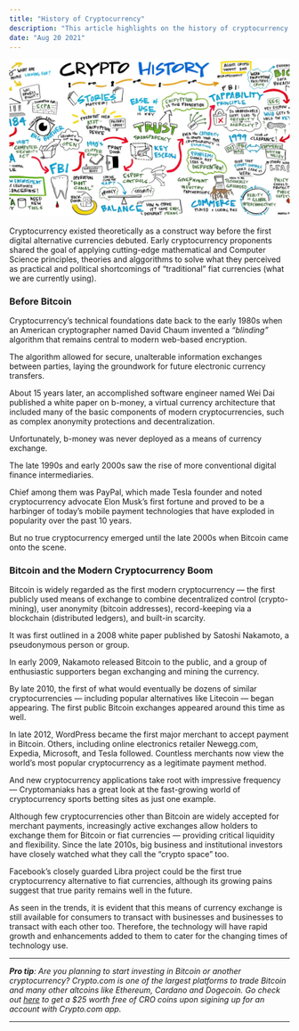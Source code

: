 ```yaml
---
title: "History of Cryptocurrency"
description: "This article highlights on the history of cryptocurrency and how it was developed"
date: "Aug 20 2021"
---
```


![Cryptocurrency](./2021-08-20-history-of-cryptocurrency.jpg)

Cryptocurrency existed theoretically as a construct way before the first digital alternative currencies debuted. Early cryptocurrency proponents shared the goal of applying cutting-edge mathematical and Computer Science principles, theories and alggorithms to solve what they perceived as practical and political shortcomings of “traditional” fiat currencies (what we are currently using).

### Before Bitcoin

Cryptocurrency’s technical foundations date back to the early 1980s when an American cryptographer named David Chaum invented a _“blinding”_ algorithm that remains central to modern web-based encryption.

The algorithm allowed for secure, unalterable information exchanges between parties, laying the groundwork for future electronic currency transfers.

About 15 years later, an accomplished software engineer named Wei Dai published a white paper on b-money, a virtual currency architecture that included many of the basic components of modern cryptocurrencies, such as complex anonymity protections and decentralization.

Unfortunately, b-money was never deployed as a means of currency exchange.

The late 1990s and early 2000s saw the rise of more conventional digital finance intermediaries.

Chief among them was PayPal, which made Tesla founder and noted cryptocurrency advocate Elon Musk’s first fortune and proved to be a harbinger of today’s mobile payment technologies that have exploded in popularity over the past 10 years.

But no true cryptocurrency emerged until the late 2000s when Bitcoin came onto the scene.

### Bitcoin and the Modern Cryptocurrency Boom

Bitcoin is widely regarded as the first modern cryptocurrency — the first publicly used means of exchange to combine decentralized control (crypto-mining), user anonymity (bitcoin addresses), record-keeping via a blockchain (distributed ledgers), and built-in scarcity.

It was first outlined in a 2008 white paper published by Satoshi Nakamoto, a pseudonymous person or group.

In early 2009, Nakamoto released Bitcoin to the public, and a group of enthusiastic supporters began exchanging and mining the currency.

By late 2010, the first of what would eventually be dozens of similar cryptocurrencies — including popular alternatives like Litecoin — began appearing. The first public Bitcoin exchanges appeared around this time as well.

In late 2012, WordPress became the first major merchant to accept payment in Bitcoin. Others, including online electronics retailer Newegg.com, Expedia, Microsoft, and Tesla followed. Countless merchants now view the world’s most popular cryptocurrency as a legitimate payment method.

And new cryptocurrency applications take root with impressive frequency — Cryptomaniaks has a great look at the fast-growing world of cryptocurrency sports betting sites as just one example.

Although few cryptocurrencies other than Bitcoin are widely accepted for merchant payments, increasingly active exchanges allow holders to exchange them for Bitcoin or fiat currencies — providing critical liquidity and flexibility. Since the late 2010s, big business and institutional investors have closely watched what they call the “crypto space” too.

Facebook’s closely guarded Libra project could be the first true cryptocurrency alternative to fiat currencies, although its growing pains suggest that true parity remains well in the future.

As seen in the trends, it is evident that this means of currency exchange is still available for consumers to transact with businesses and businesses to transact with each other too. Therefore, the technology will have rapid growth and enhancements added to them to cater for the changing times of technology use.

---

_**Pro tip**: Are you planning to start investing in Bitcoin or another cryptocurrency? Crypto.com is one of the largest platforms to trade Bitcoin and many other altcoins like Ethereum, Cardano and Dogecoin. Go check out [here](https://crypto.com/app/68mrmzsa5w) to get a $25 worth free of CRO coins upon sigining up for an account with Crypto.com app._

---
